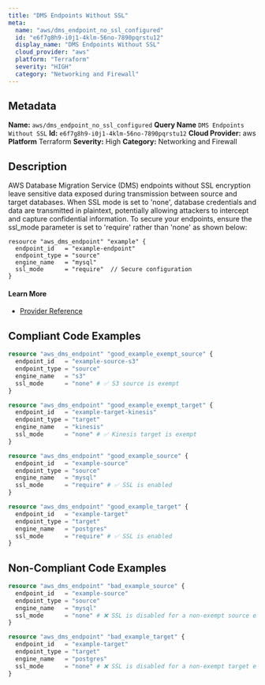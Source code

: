 ```yaml
---
title: "DMS Endpoints Without SSL"
meta:
  name: "aws/dms_endpoint_no_ssl_configured"
  id: "e6f7g8h9-i0j1-4klm-56no-7890pqrstu12"
  display_name: "DMS Endpoints Without SSL"
  cloud_provider: "aws"
  platform: "Terraform"
  severity: "HIGH"
  category: "Networking and Firewall"
---
```

## Metadata
**Name:** `aws/dms_endpoint_no_ssl_configured`
**Query Name** `DMS Endpoints Without SSL`
**Id:** `e6f7g8h9-i0j1-4klm-56no-7890pqrstu12`
**Cloud Provider:** aws
**Platform** Terraform
**Severity:** High
**Category:** Networking and Firewall
## Description
AWS Database Migration Service (DMS) endpoints without SSL encryption leave sensitive data exposed during transmission between source and target databases. When SSL mode is set to 'none', database credentials and data are transmitted in plaintext, potentially allowing attackers to intercept and capture confidential information. To secure your endpoints, ensure the ssl_mode parameter is set to 'require' rather than 'none' as shown below:

```
resource "aws_dms_endpoint" "example" {
  endpoint_id   = "example-endpoint"
  endpoint_type = "source"
  engine_name   = "mysql"
  ssl_mode      = "require"  // Secure configuration
}
```

#### Learn More

 - [Provider Reference](https://registry.terraform.io/providers/hashicorp/aws/latest/docs/resources/dms_endpoint#ssl_mode)


## Compliant Code Examples
```terraform
resource "aws_dms_endpoint" "good_example_exempt_source" {
  endpoint_id   = "example-source-s3"
  endpoint_type = "source"
  engine_name   = "s3"
  ssl_mode      = "none" # ✅ S3 source is exempt
}

resource "aws_dms_endpoint" "good_example_exempt_target" {
  endpoint_id   = "example-target-kinesis"
  endpoint_type = "target"
  engine_name   = "kinesis"
  ssl_mode      = "none" # ✅ Kinesis target is exempt
}

```

```terraform
resource "aws_dms_endpoint" "good_example_source" {
  endpoint_id   = "example-source"
  endpoint_type = "source"
  engine_name   = "mysql"
  ssl_mode      = "require" # ✅ SSL is enabled
}

resource "aws_dms_endpoint" "good_example_target" {
  endpoint_id   = "example-target"
  endpoint_type = "target"
  engine_name   = "postgres"
  ssl_mode      = "require" # ✅ SSL is enabled
}
```
## Non-Compliant Code Examples
```terraform
resource "aws_dms_endpoint" "bad_example_source" {
  endpoint_id   = "example-source"
  endpoint_type = "source"
  engine_name   = "mysql"
  ssl_mode      = "none" # ❌ SSL is disabled for a non-exempt source endpoint
}

resource "aws_dms_endpoint" "bad_example_target" {
  endpoint_id   = "example-target"
  endpoint_type = "target"
  engine_name   = "postgres"
  ssl_mode      = "none" # ❌ SSL is disabled for a non-exempt target endpoint
}

```